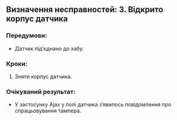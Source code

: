 ## Визначення несправностей: 3. Відкрито корпус датчика

### Передумови:
 - Датчик під'єднано до хабу.

### Кроки:
1. Зняти корпус датчика.

### Очікуваний результат:
- У застосунку Ajax у полі датчика зʼявилось повідомлення про спрацьовування тампера.